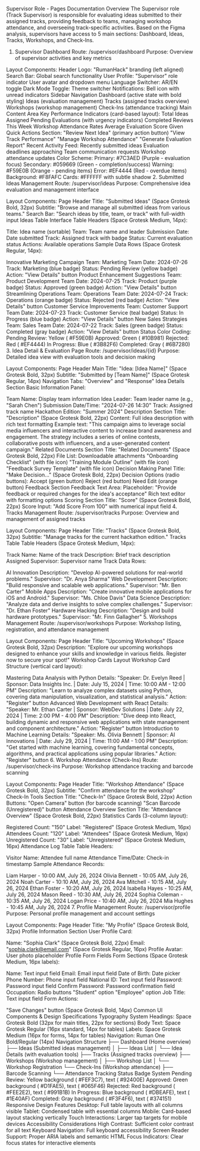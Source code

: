 Supervisor Role - Pages Documentation
Overview
The Supervisor role (Track Supervisor) is responsible for evaluating ideas submitted to their assigned tracks, providing feedback to teams, managing workshop attendance, and overseeing track-specific activities. Based on the Figma analysis, supervisors have access to 5 main sections: Dashboard, Ideas, Tracks, Workshops, and Check-Ins.

1. Supervisor Dashboard
   Route: /supervisor/dashboard Purpose: Overview of supervisor activities and key metrics

Layout Components:
Header
Logo: "RumanHack" branding (left aligned)
Search Bar: Global search functionality
User Profile:
"Supervisor" role indicator
User avatar and dropdown menu
Language Switcher: AR/EN toggle
Dark Mode Toggle: Theme switcher
Notifications: Bell icon with unread indicators
Sidebar Navigation
Dashboard (active state with bold styling)
Ideas (evaluation management)
Tracks (assigned tracks overview)
Workshops (workshop management)
Check-Ins (attendance tracking)
Main Content Area
Key Performance Indicators (card-based layout):
Total Ideas Assigned
Pending Evaluations (with urgency indicators)
Completed Reviews This Week
Workshop Attendance Rates
Average Evaluation Score Given
Quick Actions Section:
"Review Next Idea" (primary action button)
"View Track Performance"
"Manage Workshop Attendance"
"Generate Evaluation Report"
Recent Activity Feed:
Recently submitted ideas
Evaluation deadlines approaching
Team communication requests
Workshop attendance updates
Color Scheme:
Primary:
#7C3AED (Purple - evaluation focus)
Secondary:
#059669 (Green - completion/success)
Warning:
#F59E0B (Orange - pending items)
Error:
#EF4444 (Red - overdue items)
Background:
#F8FAFC
Cards:
#FFFFFF with subtle shadow
2. Submitted Ideas Management
   Route: /supervisor/ideas Purpose: Comprehensive idea evaluation and management interface

Layout Components:
Page Header
Title: "Submitted Ideas" (Space Grotesk Bold, 32px)
Subtitle: "Browse and manage all submitted ideas from various teams."
Search Bar: "Search ideas by title, team, or track" with full-width input
Ideas Table Interface
Table Headers (Space Grotesk Medium, 14px):

Title: Idea name (sortable)
Team: Team name and leader
Submission Date: Date submitted
Track: Assigned track with badge
Status: Current evaluation status
Actions: Available operations
Sample Data Rows (Space Grotesk Regular, 14px):

Innovative Marketing Campaign
Team: Marketing Team
Date: 2024-07-26
Track: Marketing (blue badge)
Status: Pending Review (yellow badge)
Action: "View Details" button
Product Enhancement Suggestions
Team: Product Development Team
Date: 2024-07-25
Track: Product (purple badge)
Status: Approved (green badge)
Action: "View Details" button
Streamlining Operations
Team: Operations Team
Date: 2024-07-24
Track: Operations (orange badge)
Status: Rejected (red badge)
Action: "View Details" button
Customer Service Improvements
Team: Customer Support Team
Date: 2024-07-23
Track: Customer Service (teal badge)
Status: In Progress (blue badge)
Action: "View Details" button
New Sales Strategies
Team: Sales Team
Date: 2024-07-22
Track: Sales (green badge)
Status: Completed (gray badge)
Action: "View Details" button
Status Color Coding:
Pending Review: Yellow (
#F59E0B)
Approved: Green (
#10B981)
Rejected: Red (
#EF4444)
In Progress: Blue (
#3B82F6)
Completed: Gray (
#6B7280)
3. Idea Detail & Evaluation Page
   Route: /supervisor/ideas/{id} Purpose: Detailed idea view with evaluation tools and decision making

Layout Components:
Page Header
Main Title: "Idea: [Idea Name]" (Space Grotesk Bold, 32px)
Subtitle: "Submitted by [Team Name]" (Space Grotesk Regular, 14px)
Navigation Tabs: "Overview" and "Response"
Idea Details Section
Basic Information Panel:

Team Name: Display team information
Idea Leader: Team leader name (e.g., "Sarah Chen")
Submission Date/Time: "2024-07-26 14:30"
Track: Assigned track name
Hackathon Edition: "Summer 2024"
Description Section
Title: "Description" (Space Grotesk Bold, 22px)
Content: Full idea description with rich text formatting
Example text: "This campaign aims to leverage social media influencers and interactive content to increase brand awareness and engagement. The strategy includes a series of online contests, collaborative posts with influencers, and a user-generated content campaign."
Related Documents Section
Title: "Related Documents" (Space Grotesk Bold, 22px)
File List: Downloadable attachments
"Onboarding Checklist" (with file icon)
"Training Module Outline" (with file icon)
"Feedback Survey Template" (with file icon)
Decision Making Panel
Title: "Make Decision..." (Space Grotesk Bold, 22px)
Decision Options (radio buttons):
Accept (green button)
Reject (red button)
Need Edit (orange button)
Feedback Section
Feedback Text Area:
Placeholder: "Provide feedback or required changes for the idea's acceptance"
Rich text editor with formatting options
Scoring Section
Title: "Score" (Space Grotesk Bold, 22px)
Score Input: "Add Score From 100" with numerical input field
4. Tracks Management
   Route: /supervisor/tracks
   Purpose: Overview and management of assigned tracks

Layout Components:
Page Header
Title: "Tracks" (Space Grotesk Bold, 32px)
Subtitle: "Manage tracks for the current hackathon edition."
Tracks Table
Table Headers (Space Grotesk Medium, 14px):

Track Name: Name of the track
Description: Brief track description
Assigned Supervisor: Supervisor name
Track Data Rows:

AI Innovation
Description: "Develop AI-powered solutions for real-world problems."
Supervisor: "Dr. Anya Sharma"
Web Development
Description: "Build responsive and scalable web applications."
Supervisor: "Mr. Ben Carter"
Mobile Apps
Description: "Create innovative mobile applications for iOS and Android."
Supervisor: "Ms. Chloe Davis"
Data Science
Description: "Analyze data and derive insights to solve complex challenges."
Supervisor: "Dr. Ethan Foster"
Hardware Hacking
Description: "Design and build hardware prototypes."
Supervisor: "Mr. Finn Gallagher"
5. Workshops Management
   Route: /supervisor/workshops Purpose: Workshop listing, registration, and attendance management

Layout Components:
Page Header
Title: "Upcoming Workshops" (Space Grotesk Bold, 32px)
Description: "Explore our upcoming workshops designed to enhance your skills and knowledge in various fields. Register now to secure your spot!"
Workshop Cards Layout
Workshop Card Structure (vertical card layout):

Mastering Data Analysis with Python
Details: "Speaker: Dr. Evelyn Reed | Sponsor: Data Insights Inc. | Date: July 15, 2024 | Time: 10:00 AM - 12:00 PM"
Description: "Learn to analyze complex datasets using Python, covering data manipulation, visualization, and statistical analysis."
Action: "Register" button
Advanced Web Development with React
Details: "Speaker: Mr. Ethan Carter | Sponsor: WebDev Solutions | Date: July 22, 2024 | Time: 2:00 PM - 4:00 PM"
Description: "Dive deep into React, building dynamic and responsive web applications with state management and component architecture."
Action: "Register" button
Introduction to Machine Learning
Details: "Speaker: Ms. Olivia Bennett | Sponsor: AI Innovations | Date: July 29, 2024 | Time: 11:00 AM - 1:00 PM"
Description: "Get started with machine learning, covering fundamental concepts, algorithms, and practical applications using popular libraries."
Action: "Register" button
6. Workshop Attendance (Check-Ins)
   Route: /supervisor/check-ins Purpose: Workshop attendance tracking and barcode scanning

Layout Components:
Page Header
Title: "Workshop Attendance" (Space Grotesk Bold, 32px)
Subtitle: "Confirm attendance for the workshop"
Check-In Tools Section
Title: "Check-In" (Space Grotesk Bold, 22px)
Action Buttons:
"Open Camera" button (for barcode scanning)
"Scan Barcode (Unregistered)" button
Attendance Overview Section
Title: "Attendance Overview" (Space Grotesk Bold, 22px)
Statistics Cards (3-column layout):

Registered
Count: "150"
Label: "Registered" (Space Grotesk Medium, 16px)
Attendees
Count: "120"
Label: "Attendees" (Space Grotesk Medium, 16px)
Unregistered
Count: "30"
Label: "Unregistered" (Space Grotesk Medium, 16px)
Attendance Log Table
Table Headers:

Visitor Name: Attendee full name
Attendance Time/Date: Check-in timestamp
Sample Attendance Records:

Liam Harper - 10:00 AM, July 26, 2024
Olivia Bennett - 10:05 AM, July 26, 2024
Noah Carter - 10:10 AM, July 26, 2024
Ava Mitchell - 10:15 AM, July 26, 2024
Ethan Foster - 10:20 AM, July 26, 2024
Isabella Hayes - 10:25 AM, July 26, 2024
Mason Reed - 10:30 AM, July 26, 2024
Sophia Coleman - 10:35 AM, July 26, 2024
Logan Price - 10:40 AM, July 26, 2024
Mia Hughes - 10:45 AM, July 26, 2024
7. Profile Management
   Route: /supervisor/profile Purpose: Personal profile management and account settings

Layout Components:
Page Header
Title: "My Profile" (Space Grotesk Bold, 32px)
Profile Information Section
User Profile Card:

Name: "Sophia Clark" (Space Grotesk Bold, 22px)
Email: "sophia.clark@email.com" (Space Grotesk Regular, 16px)
Profile Avatar: User photo placeholder
Profile Form Fields
Form Sections (Space Grotesk Medium, 16px labels):

Name: Text input field
Email: Email input field
Date of Birth: Date picker
Phone Number: Phone input field
National ID: Text input field
Password: Password input field
Confirm Password: Password confirmation field
Occupation: Radio buttons
"Student" option
"Employee" option
Job Title: Text input field
Form Actions:

"Save Changes" button (Space Grotesk Bold, 14px)
Common UI Components & Design Specifications
Typography System
Headings: Space Grotesk Bold (32px for main titles, 22px for sections)
Body Text: Space Grotesk Regular (16px standard, 14px for tables)
Labels: Space Grotesk Medium (16px for forms, 14px for tables)
Navigation: Ruman One Bold/Regular (14px)
Navigation Structure
├── Dashboard (Home overview)
├── Ideas (Submitted ideas management)
│   ├── Ideas List
│   └── Idea Details (with evaluation tools)
├── Tracks (Assigned tracks overview)
├── Workshops (Workshop management)
│   ├── Workshop List
│   └── Workshop Registration
└── Check-Ins (Workshop attendance)
├── Barcode Scanning
└── Attendance Tracking
Status Badge System
Pending Review: Yellow background (
#FEF3C7), text (
#92400E)
Approved: Green background (
#D1FAE5), text (
#065F46)
Rejected: Red background (
#FEE2E2), text (
#991B1B)
In Progress: Blue background (
#DBEAFE), text (
#1E40AF)
Completed: Gray background (
#F3F4F6), text (
#374151)
Responsive Design Features
Desktop: Full table layouts with all columns visible
Tablet: Condensed table with essential columns
Mobile: Card-based layout stacking vertically
Touch Interactions: Larger tap targets for mobile devices
Accessibility Considerations
High Contrast: Sufficient color contrast for all text
Keyboard Navigation: Full keyboard accessibility
Screen Reader Support: Proper ARIA labels and semantic HTML
Focus Indicators: Clear focus states for interactive elements
